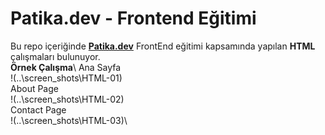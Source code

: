 # Patika.dev - Frontend Eğitimi
Bu repo içeriğinde **[Patika.dev](https://www.patika.dev/)** FrontEnd eğitimi kapsamında yapılan **HTML** çalışmaları bulunuyor.\
**Örnek Çalışma**\ 
Ana Sayfa\
!(..\screen_shots\HTML-01)\
About Page\
!(..\screen_shots\HTML-02)\
Contact Page\
!(..\screen_shots\HTML-03)\


